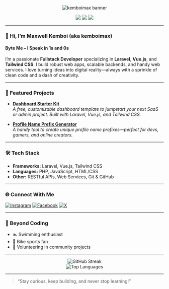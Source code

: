 <!-- Banner -->
<p align="center">
  <img src="https://capsule-render.vercel.app/api?type=waving&color=0:00c3ff,100:ffff1c&height=180&section=header&text=KibetKemboi&fontSize=48&fontAlignY=40&desc=Byte%20Me%20%E2%80%93%20I%20Speak%20in%201s%20and%200s&descSize=24&descAlign=62" alt="kemboimax banner"/>
</p>

<p align="center">
  <img src="https://img.shields.io/badge/Laravel-E34F26?style=flat-square&logo=laravel&logoColor=white"/>
  <img src="https://img.shields.io/badge/Vue.js-42b883?style=flat-square&logo=vue.js&logoColor=white"/>
  <img src="https://img.shields.io/badge/TailwindCSS-38bdf8?style=flat-square&logo=tailwind-css&logoColor=white"/>
</p>

---

### 👋 Hi, I’m Maxwell Kemboi (aka kemboimax)

#### Byte Me – I Speak in 1s and 0s

I’m a passionate **Fullstack Developer** specializing in **Laravel**, **Vue.js**, and **Tailwind CSS**. I build robust web apps, scalable backends, and handy web services. I love turning ideas into digital reality—always with a sprinkle of clean code and a dash of creativity.

---

### 🚀 Featured Projects

- [**Dashboard Starter Kit**](#)  
  _A free, customizable dashboard template to jumpstart your next SaaS or admin project. Built with Laravel, Vue.js, and Tailwind CSS._

- [**Profile Name Prefix Generator**](#)  
  _A handy tool to create unique profile name prefixes—perfect for devs, gamers, and online creators._

---

### 🛠️ Tech Stack

- **Frameworks:** Laravel, Vue.js, Tailwind CSS
- **Languages:** PHP, JavaScript, HTML/CSS
- **Other:** RESTful APIs, Web Services, Git & GitHub

---

### 🌐 Connect With Me

[![Instagram](https://img.shields.io/badge/Instagram-%23E4405F.svg?style=social&logo=instagram)](https://instagram.com/maxwell.kemboi.3)
[![Facebook](https://img.shields.io/badge/Facebook-%231877F2.svg?style=social&logo=facebook)](https://facebook.com/maxwell.kemboi.3)
[![X](https://img.shields.io/badge/X-%231DA1F2.svg?style=social&logo=twitter)](https://x.com/max_kemboi)

---

### 🌱 Beyond Coding

- 🏊 Swimming enthusiast
- 👟 Bike sports fan
- 🤝 Volunteering in community projects

---

<p align="center">
  <img src="https://github-readme-streak-stats.herokuapp.com/?user=kemboimax&theme=react" alt="GitHub Streak"/>
  <br/>
  <img src="https://github-readme-stats.vercel.app/api/top-langs/?username=kemboimax&layout=compact&theme=react" alt="Top Languages"/>
</p>

---

> “Stay curious, keep building, and never stop learning!” 
